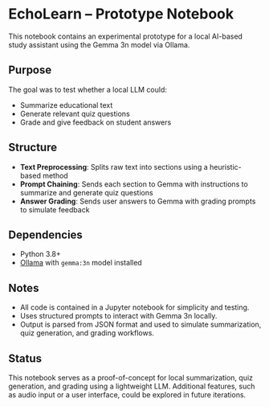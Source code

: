 # EchoLearn – Prototype Notebook

This notebook contains an experimental prototype for a local AI-based study assistant using the Gemma 3n model via Ollama.

## Purpose

The goal was to test whether a local LLM could:
- Summarize educational text
- Generate relevant quiz questions
- Grade and give feedback on student answers

## Structure

- **Text Preprocessing**: Splits raw text into sections using a heuristic-based method
- **Prompt Chaining**: Sends each section to Gemma with instructions to summarize and generate quiz questions
- **Answer Grading**: Sends user answers to Gemma with grading prompts to simulate feedback

## Dependencies

- Python 3.8+
- [Ollama](https://ollama.com) with `gemma:3n` model installed

## Notes

- All code is contained in a Jupyter notebook for simplicity and testing.
- Uses structured prompts to interact with Gemma 3n locally.
- Output is parsed from JSON format and used to simulate summarization, quiz generation, and grading workflows.

## Status

This notebook serves as a proof-of-concept for local summarization, quiz generation, and grading using a lightweight LLM. Additional features, such as audio input or a user interface, could be explored in future iterations.
